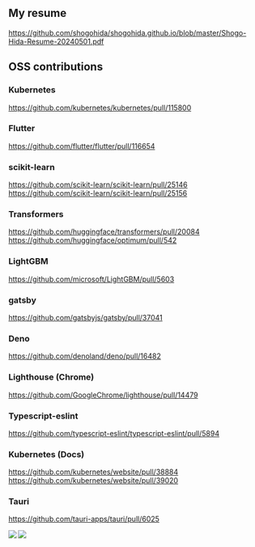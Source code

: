 ## My resume
https://github.com/shogohida/shogohida.github.io/blob/master/Shogo-Hida-Resume-20240501.pdf

## OSS contributions
### Kubernetes
https://github.com/kubernetes/kubernetes/pull/115800

### Flutter
https://github.com/flutter/flutter/pull/116654

### scikit-learn
https://github.com/scikit-learn/scikit-learn/pull/25146
https://github.com/scikit-learn/scikit-learn/pull/25156

### Transformers
https://github.com/huggingface/transformers/pull/20084
https://github.com/huggingface/optimum/pull/542

### LightGBM
https://github.com/microsoft/LightGBM/pull/5603

### gatsby
https://github.com/gatsbyjs/gatsby/pull/37041

### Deno
https://github.com/denoland/deno/pull/16482

### Lighthouse (Chrome)
https://github.com/GoogleChrome/lighthouse/pull/14479

### Typescript-eslint
https://github.com/typescript-eslint/typescript-eslint/pull/5894

### Kubernetes (Docs)
https://github.com/kubernetes/website/pull/38884
https://github.com/kubernetes/website/pull/39020

### Tauri
https://github.com/tauri-apps/tauri/pull/6025


<a href="https://github.com/shogohida/github-readme-stats">
  <img align="left" src="https://github-readme-stats.vercel.app/api?username=shogohida&count_private=true&show_icons=true" />
</a>
<a href="https://github.com/shogohida/github-readme-stats">
  <img align="left" src="https://github-readme-stats.vercel.app/api/top-langs/?username=shogohida" />
</a>
